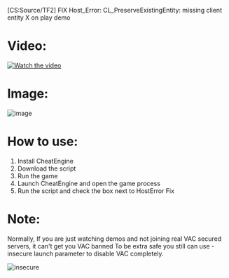 [CS:Source/TF2] FIX Host_Error: CL_PreserveExistingEntity: missing client entity X on play demo

# Video:
[![Watch the video](https://img.youtube.com/vi/ZirNUpreW9A/maxresdefault.jpg)](https://youtu.be/ZirNUpreW9A)

# Image:
![image](https://user-images.githubusercontent.com/13904504/224951488-8bd0b32c-16d0-4df9-8c16-00087ca73511.png)

# How to use:
1. Install CheatEngine
2. Download the script
3. Run the game
4. Launch CheatEngine and open the game process
5. Run the script and check the box next to HostError Fix

# Note:
Normally, If you are just watching demos and not joining real VAC secured servers, it can't get you VAC banned
To be extra safe you still can use -insecure launch parameter to disable VAC completely.

![insecure](https://user-images.githubusercontent.com/13904504/224952012-bf7ccc41-d685-45ac-bd33-38f9afea01e2.png)
